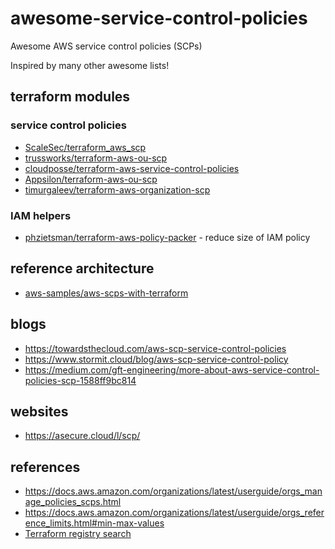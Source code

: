 # awesome-service-control-policies
Awesome AWS service control policies (SCPs)

Inspired by many other awesome lists!

## terraform modules

### service control policies

- [ScaleSec/terraform_aws_scp](https://github.com/ScaleSec/terraform_aws_scp)
- [trussworks/terraform-aws-ou-scp](https://github.com/trussworks/terraform-aws-ou-scp)
- [cloudposse/terraform-aws-service-control-policies](https://github.com/cloudposse/terraform-aws-service-control-policies)
- [Appsilon/terraform-aws-ou-scp](https://github.com/Appsilon/terraform-aws-ou-scp)
- [timurgaleev/terraform-aws-organization-scp](https://github.com/timurgaleev/terraform-aws-organization-scp)

### IAM helpers

- [phzietsman/terraform-aws-policy-packer](https://github.com/phzietsman/terraform-aws-policy-packer) - reduce size of IAM policy

## reference architecture

- [aws-samples/aws-scps-with-terraform](https://github.com/aws-samples/aws-scps-with-terraform)

## blogs

- https://towardsthecloud.com/aws-scp-service-control-policies
- https://www.stormit.cloud/blog/aws-scp-service-control-policy
- https://medium.com/gft-engineering/more-about-aws-service-control-policies-scp-1588ff9bc814

## websites

- https://asecure.cloud/l/scp/

## references

- https://docs.aws.amazon.com/organizations/latest/userguide/orgs_manage_policies_scps.html
- https://docs.aws.amazon.com/organizations/latest/userguide/orgs_reference_limits.html#min-max-values
- [Terraform registry search](https://registry.terraform.io/search/modules?q=scp)

